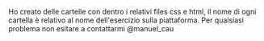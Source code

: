 Ho creato delle cartelle con dentro i relativi files css e html, il nome di ogni cartella è relativo al nome dell'esercizio sulla piattaforma.
Per qualsiasi problema non esitare a contattarmi @manuel_cau